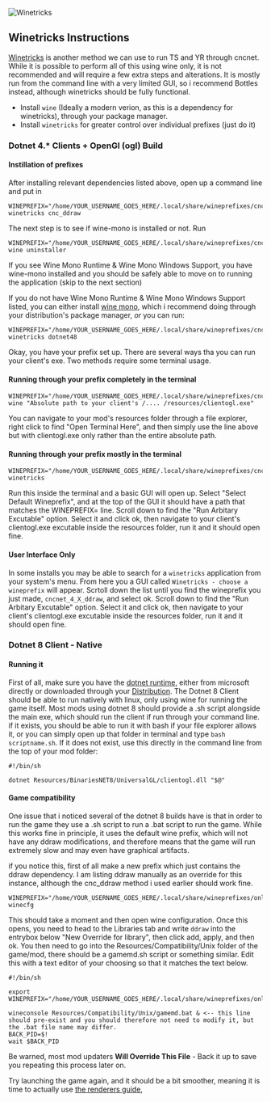
![Winetricks](https://upload.wikimedia.org/wikipedia/commons/a/a9/WINE-logo.svg)

## Winetricks Instructions

[Winetricks](https://wiki.archlinux.org/title/wine#WINEPREFIX) is another method we can use to run TS and YR through cncnet. While it is possible to perform all of this using wine only, it is not recommended and will require a few extra steps and alterations. It is mostly run from the command line with a very limited GUI, so i recommend Bottles instead, although winetricks should be fully functional.<br>

- Install `wine` (Ideally a modern verion, as this is a dependency for winetricks), through your package manager. <br>
- Install `winetricks` for greater control over individual prefixes (just do it) <br>



### Dotnet 4.* Clients + OpenGl (ogl) Build
#### Instillation of prefixes

After installing relevant dependencies listed above, open up a command line and put in
```
WINEPREFIX="/home/YOUR_USERNAME_GOES_HERE/.local/share/wineprefixes/cncnet_4_X_ddraw" winetricks cnc_ddraw
```

The next step is to see if wine-mono is installed or not. Run
```
WINEPREFIX="/home/YOUR_USERNAME_GOES_HERE/.local/share/wineprefixes/cncnet_4_X_ddraw" wine uninstaller
```

If you see Wine Mono Runtime & Wine Mono Windows Support, you have wine-mono installed and you should be safely able to move on to running the application (skip to the next section)

If you do not have Wine Mono Runtime & Wine Mono Windows Support listed, you can either install [wine mono](https://wiki.winehq.org/Mono), which i recommend doing through your distribution's package manager, *or* you can run:

```
WINEPREFIX="/home/YOUR_USERNAME_GOES_HERE/.local/share/wineprefixes/cncnet_4_X_ddraw" winetricks dotnet48
```

Okay, you have your prefix set up. There are several ways tha you can run your client's exe. Two methods require some terminal usage.
#### Running through your prefix completely in the terminal
```
WINEPREFIX="/home/YOUR_USERNAME_GOES_HERE/.local/share/wineprefixes/cncnet_4_X_ddraw" wine "Absolute path to your client's /.... /resources/clientogl.exe"
```
You can navigate to your mod's resources folder through a file explorer, right click to find "Open Terminal Here", and then simply use the line above but with clientogl.exe only rather than the entire absolute path.

#### Running through your prefix mostly in the terminal
```
WINEPREFIX="/home/YOUR_USERNAME_GOES_HERE/.local/share/wineprefixes/cncnet_4_X_ddraw" winetricks
```
Run this inside the terminal and a basic GUI will open up. Select "Select Default Wineprefix", and at the top of the GUI it should have a path that matches the WINEPREFIX= line.
Scroll down to find the "Run Arbitary Excutable" option. Select it and click ok, then navigate to your client's clientogl.exe excutable inside the resources folder, run it and it should open fine.

#### User Interface Only
In some installs you may be able to search for a `winetricks` application from your system's menu. From here you a GUI called `Winetricks - choose a wineprefix` will appear. Scrtoll down the list until you find the wineprefix you just made, `cncnet_4_X_ddraw`, and select ok. Scroll down to find the "Run Arbitary Excutable" option. Select it and click ok, then navigate to your client's clientogl.exe excutable inside the resources folder, run it and it should open fine.

### Dotnet 8 Client - Native
#### Running it
First of all, make sure you have the [dotnet runtime](https://dotnet.microsoft.com/en-us/download/dotnet/8.0), either from microsoft directly or downloaded through your [Distribution](https://wiki.archlinux.org/title/.NET#Installation).
The Dotnet 8 Client should be able to run natively with linux, only using wine for running the game itself. Most mods using dotnet 8 should provide a .sh script alongside the main exe, which should run the client if run through your command line. if it exists, you should be able to run it with bash if your file explorer allows it, or you can simply open up that folder in terminal and type `bash scriptname.sh`.
If it does not exist, use this directly in the command line from the top of your mod folder:
```
#!/bin/sh

dotnet Resources/BinariesNET8/UniversalGL/clientogl.dll "$@"
```

#### Game compatibility
One issue that i noticed several of the dotnet 8 builds have is that in order to run the game they use a .sh script to run a .bat script to run the game. While this works fine in principle, it uses the default wine prefix, which will not have any ddraw modifications, and therefore means that the game will run extremely slow and may even have graphical artifacts.

if you notice this, first of all make a new prefix which just contains the ddraw dependency. I am listing ddraw manually as an override for this instance, although the cnc_ddraw method i used earlier should work fine.
```
WINEPREFIX="/home/YOUR_USERNAME_GOES_HERE/.local/share/wineprefixes/only_ddraw_override" winecfg
```
This should take a moment and then open wine configuration. Once this opens, you need to head to the Libraries tab and write `ddraw` into the entrybox below "New Override for library", then click add, apply, and then ok.
You then need to go into the Resources/Compatibility/Unix folder of the game/mod, there should be a gamemd.sh script or something similar. Edit this with a text editor of your choosing so that it matches the text below.
```
#!/bin/sh

export WINEPREFIX="/home/YOUR_USERNAME_GOES_HERE/.local/share/wineprefixes/only_ddraw_override

wineconsole Resources/Compatibility/Unix/gamemd.bat & <-- this line should pre-exist and you should therefore not need to modify it, but the .bat file name may differ.
BACK_PID=$!
wait $BACK_PID
```
Be warned, most mod updaters **Will Override This File** - Back it up to save you repeating this process later on.


Try launching the game again, and it should be a bit smoother, meaning it is time to actually use [the renderers guide,](https://cc-resource-docs.readthedocs.io/rendererresources/)
